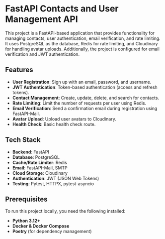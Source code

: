 # FastAPI Contacts and User Management API

This project is a FastAPI-based application that provides functionality for managing contacts, user authentication, email verification, and rate limiting. It uses PostgreSQL as the database, Redis for rate limiting, and Cloudinary for handling avatar uploads. Additionally, the project is configured for email verification and JWT authentication.

## Features

- **User Registration**: Sign up with an email, password, and username.
- **JWT Authentication**: Token-based authentication (access and refresh tokens).
- **Contact Management**: Create, update, delete, and search for contacts.
- **Rate Limiting**: Limit the number of requests per user using Redis.
- **Email Verification**: Send a confirmation email during registration using FastAPI-Mail.
- **Avatar Upload**: Upload user avatars to Cloudinary.
- **Health Check**: Basic health check route.

## Tech Stack

- **Backend**: FastAPI
- **Database**: PostgreSQL
- **Cache/Rate Limiter**: Redis
- **Email**: FastAPI-Mail, SMTP
- **Cloud Storage**: Cloudinary
- **Authentication**: JWT (JSON Web Tokens)
- **Testing**: Pytest, HTTPX, pytest-asyncio

## Prerequisites

To run this project locally, you need the following installed:

- **Python 3.12+**
- **Docker & Docker Compose**
- **Poetry** (for dependency management)
